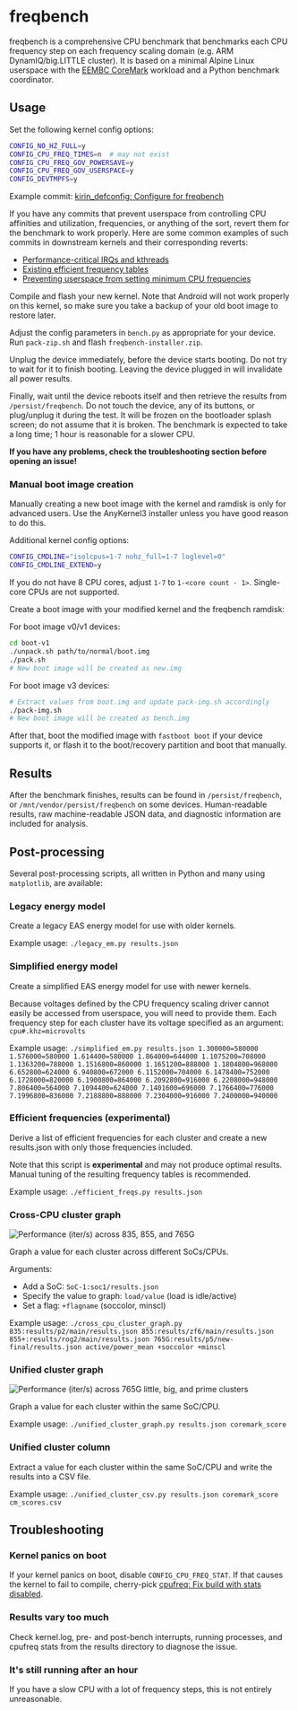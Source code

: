 # freqbench

freqbench is a comprehensive CPU benchmark that benchmarks each CPU frequency step on each frequency scaling domain (e.g. ARM DynamIQ/big.LITTLE cluster). It is based on a minimal Alpine Linux userspace with the [EEMBC CoreMark](https://www.eembc.org/coremark/) workload and a Python benchmark coordinator.

## Usage

Set the following kernel config options:

```bash
CONFIG_NO_HZ_FULL=y
CONFIG_CPU_FREQ_TIMES=n  # may not exist
CONFIG_CPU_FREQ_GOV_POWERSAVE=y
CONFIG_CPU_FREQ_GOV_USERSPACE=y
CONFIG_DEVTMPFS=y
```

Example commit: [kirin_defconfig: Configure for freqbench](https://github.com/kdrag0n/proton_zf6/commit/4bbe2cf0039b798b59ad056fd45d0c47d5c6ec66)

If you have any commits that prevent userspace from controlling CPU affinities and utilization, frequencies, or anything of the sort, revert them for the benchmark to work properly. Here are some common examples of such commits in downstream kernels and their corresponding reverts:

- [Performance-critical IRQs and kthreads](https://github.com/kdrag0n/proton_kernel_wahoo/commit/29b315cd5f3a6)
- [Existing efficient frequency tables](https://github.com/kdrag0n/proton_kernel_wahoo/commit/9b98ee3fabd14)
- [Preventing userspace from setting minimum CPU frequencies](https://github.com/kdrag0n/proton_kernel_wahoo/commit/d9d2fe54e87f9)

Compile and flash your new kernel. Note that Android will not work properly on this kernel, so make sure you take a backup of your old boot image to restore later.

Adjust the config parameters in `bench.py` as appropriate for your device. Run `pack-zip.sh` and flash `freqbench-installer.zip`.

Unplug the device immediately, before the device starts booting. Do not try to wait for it to finish booting. Leaving the device plugged in will invalidate all power results.

Finally, wait until the device reboots itself and then retrieve the results from `/persist/freqbench`. Do not touch the device, any of its buttons, or plug/unplug it during the test. It will be frozen on the bootloader splash screen; do not assume that it is broken. The benchmark is expected to take a long time; 1 hour is reasonable for a slower CPU.

**If you have any problems, check the troubleshooting section before opening an issue!**

### Manual boot image creation

Manually creating a new boot image with the kernel and ramdisk is only for advanced users. Use the AnyKernel3 installer unless you have good reason to do this.

Additional kernel config options:

```bash
CONFIG_CMDLINE="isolcpus=1-7 nohz_full=1-7 loglevel=0"
CONFIG_CMDLINE_EXTEND=y
```

If you do not have 8 CPU cores, adjust `1-7` to `1-<core count - 1>`. Single-core CPUs are not supported.

Create a boot image with your modified kernel and the freqbench ramdisk:

For boot image v0/v1 devices:

```bash
cd boot-v1
./unpack.sh path/to/normal/boot.img
./pack.sh
# New boot image will be created as new.img
```

For boot image v3 devices:

```bash
# Extract values from boot.img and update pack-img.sh accordingly
./pack-img.sh
# New boot image will be created as bench.img
```

After that, boot the modified image with `fastboot boot` if your device supports it, or flash it to the boot/recovery partition and boot that manually.

## Results

After the benchmark finishes, results can be found in `/persist/freqbench`, or `/mnt/vendor/persist/freqbench` on some devices. Human-readable results, raw machine-readable JSON data, and diagnostic information are included for analysis.

## Post-processing

Several post-processing scripts, all written in Python and many using `matplotlib`, are available:

### Legacy energy model

Create a legacy EAS energy model for use with older kernels.

Example usage: `./legacy_em.py results.json`

### Simplified energy model

Create a simplified EAS energy model for use with newer kernels.

Because voltages defined by the CPU frequency scaling driver cannot easily be accessed from userspace, you will need to provide them. Each frequency step for each cluster have its voltage specified as an argument: `cpu#.khz=microvolts`

Example usage: `./simplified_em.py results.json 1.300000=580000 1.576000=580000 1.614400=580000 1.864000=644000 1.1075200=708000 1.1363200=788000 1.1516800=860000 1.1651200=888000 1.1804800=968000 6.652800=624000 6.940800=672000 6.1152000=704000 6.1478400=752000 6.1728000=820000 6.1900800=864000 6.2092800=916000 6.2208000=948000 7.806400=564000 7.1094400=624000 7.1401600=696000 7.1766400=776000 7.1996800=836000 7.2188800=888000 7.2304000=916000 7.2400000=940000`

### Efficient frequencies (experimental)

Derive a list of efficient frequencies for each cluster and create a new results.json with only those frequencies included.

Note that this script is **experimental** and may not produce optimal results. Manual tuning of the resulting frequency tables is recommended.

Example usage: `./efficient_freqs.py results.json`

### Cross-CPU cluster graph

![Performance (iter/s) across 835, 855, and 765G](https://user-images.githubusercontent.com/7930239/101309012-19446400-3800-11eb-8418-bb9293b08871.png)

Graph a value for each cluster across different SoCs/CPUs.

Arguments:

- Add a SoC: `SoC-1:soc1/results.json`
- Specify the value to graph: `load/value` (load is idle/active)
- Set a flag: `+flagname` (soccolor, minscl)

Example usage: `./cross_cpu_cluster_graph.py 835:results/p2/main/results.json 855:results/zf6/main/results.json 855+:results/rog2/main/results.json 765G:results/p5/new-final/results.json active/power_mean +soccolor +minscl`

### Unified cluster graph

![Performance (iter/s) across 765G little, big, and prime clusters](https://user-images.githubusercontent.com/7930239/101309506-712f9a80-3801-11eb-9ae6-8dba84f063d4.png)

Graph a value for each cluster within the same SoC/CPU.

Example usage: `./unified_cluster_graph.py results.json coremark_score`

### Unified cluster column

Extract a value for each cluster within the same SoC/CPU and write the results into a CSV file.

Example usage: `./unified_cluster_csv.py results.json coremark_score cm_scores.csv`

## Troubleshooting

### Kernel panics on boot

If your kernel panics on boot, disable `CONFIG_CPU_FREQ_STAT`. If that causes the kernel to fail to compile, cherry-pick [cpufreq: Fix build with stats disabled](https://github.com/kdrag0n/proton_kernel_wahoo/commit/21e76d090e092).

### Results vary too much

Check kernel.log, pre- and post-bench interrupts, running processes, and cpufreq stats from the results directory to diagnose the issue.

### It's still running after an hour

If you have a slow CPU with a lot of frequency steps, this is not entirely unreasonable.

